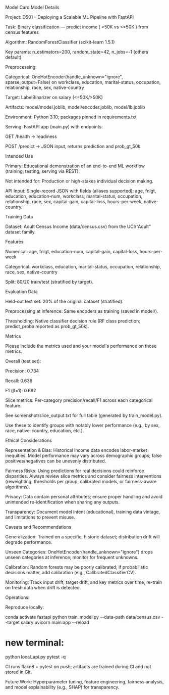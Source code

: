 Model Card
Model Details

Project: D501 – Deploying a Scalable ML Pipeline with FastAPI

Task: Binary classification — predict income ( >50K vs <=50K ) from census features

Algorithm: RandomForestClassifier (scikit-learn 1.5.1)

Key params: n_estimators=200, random_state=42, n_jobs=-1 (others default)

Preprocessing:

Categorical: OneHotEncoder(handle_unknown="ignore", sparse_output=False) on
workclass, education, marital-status, occupation, relationship, race, sex, native-country

Target: LabelBinarizer on salary (<=50K/>50K)

Artifacts: model/model.joblib, model/encoder.joblib, model/lb.joblib

Environment: Python 3.10; packages pinned in requirements.txt

Serving: FastAPI app (main.py) with endpoints:

GET /health → readiness

POST /predict → JSON input, returns prediction and prob_gt_50k

Intended Use

Primary: Educational demonstration of an end-to-end ML workflow (training, testing, serving via REST).

Not intended for: Production or high-stakes individual decision making.

API Input: Single-record JSON with fields (aliases supported):
age, fnlgt, education, education-num, workclass, marital-status, occupation, relationship, race, sex, capital-gain, capital-loss, hours-per-week, native-country.

Training Data

Dataset: Adult Census Income (data/census.csv) from the UCI/“Adult” dataset family.

Features:

Numerical: age, fnlgt, education-num, capital-gain, capital-loss, hours-per-week

Categorical: workclass, education, marital-status, occupation, relationship, race, sex, native-country

Split: 80/20 train/test (stratified by target).

Evaluation Data

Held-out test set: 20% of the original dataset (stratified).

Preprocessing at inference: Same encoders as training (saved in model/).

Thresholding: Native classifier decision rule (RF class prediction; predict_proba reported as prob_gt_50k).

Metrics

Please include the metrics used and your model's performance on those metrics.

Overall (test set):

Precision: 0.734

Recall: 0.636

F1 (β=1): 0.682

Slice metrics: Per-category precision/recall/F1 across each categorical feature.

See screenshot/slice_output.txt for full table (generated by train_model.py).

Use these to identify groups with notably lower performance (e.g., by sex, race, native-country, education, etc.).

Ethical Considerations

Representation & Bias: Historical income data encodes labor-market inequities. Model performance may vary across demographic groups; false positives/negatives can be unevenly distributed.

Fairness Risks: Using predictions for real decisions could reinforce disparities. Always review slice metrics and consider fairness interventions (reweighting, thresholds per group, calibrated models, or fairness-aware algorithms).

Privacy: Data contain personal attributes; ensure proper handling and avoid unintended re-identification when sharing any outputs.

Transparency: Document model intent (educational), training data vintage, and limitations to prevent misuse.

Caveats and Recommendations

Generalization: Trained on a specific, historic dataset; distribution drift will degrade performance.

Unseen Categories: OneHotEncoder(handle_unknown="ignore") drops unseen categories at inference; monitor for frequent unknowns.

Calibration: Random forests may be poorly calibrated; if probabilistic decisions matter, add calibration (e.g., CalibratedClassifierCV).

Monitoring: Track input drift, target drift, and key metrics over time; re-train on fresh data when drift is detected.

Operations:

Reproduce locally:

conda activate fastapi
python train_model.py --data-path data/census.csv --target salary
uvicorn main:app --reload
# new terminal:
python local_api.py
pytest -q


CI runs flake8 + pytest on push; artifacts are trained during CI and not stored in Git.

Future Work: Hyperparameter tuning, feature engineering, fairness analysis, and model explainability (e.g., SHAP) for transparency.
